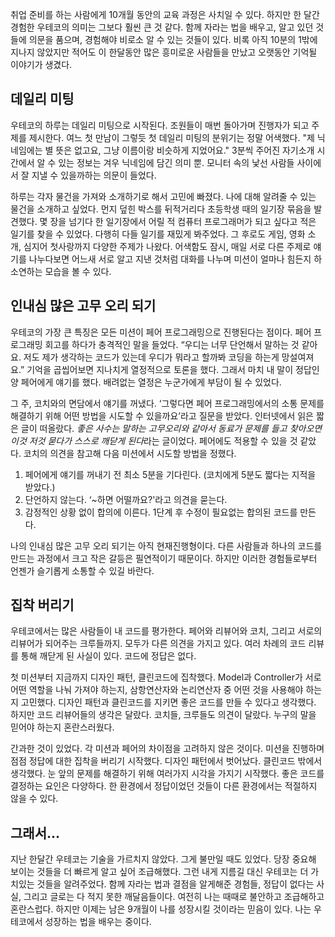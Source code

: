 취업 준비를 하는 사람에게 10개월 동안의 교육 과정은 사치일 수 있다. 하지만 한 달간 경험한 우테코의 의미는 그보다 훨씬 큰 것 같다. 함께 자라는 법을 배우고, 알고 있던 것들에 의문을 품으며, 경험해야 비로소 알 수 있는 것들이 있다. 비록 아직 10분의 1밖에 지나지 않았지만 적어도 이 한달동안 많은 흥미로운 사람들을 만났고 오랫동안 기억될 이야기가 생겼다.

## 데일리 미팅

우테코의 하루는 데일리 미팅으로 시작된다. 조원들이 매번 돌아가며 진행자가 되고 주제를 제시한다. 여느 첫 만남이 그렇듯 첫 데일리 미팅의 분위기는 정말 어색했다. "제 닉네임에는 별 뜻은 없고요, 그냥 이름이랑 비슷하게 지었어요." 3분씩 주어진 자기소개 시간에서 알 수 있는 정보는 겨우 닉네임에 담긴 의미 뿐. 모니터 속의 낯선 사람들 사이에서 잘 지낼 수 있을까하는 의문이 들었다.

하루는 각자 물건을 가져와 소개하기로 해서 고민에 빠졌다. 나에 대해 알려줄 수 있는 물건을 소개하고 싶었다. 먼지 덮힌 박스를 뒤적거리다 초등학생 때의 일기장 묶음을 발견했다. 몇 장을 넘기다 한 일기장에서 어릴 적 컴퓨터 프로그래머가 되고 싶다고 적은 일기를 찾을 수 있었다. 다행히 다들 일기를 재밌게 봐주었다. 그 후로도 게임, 영화 소개, 심지어 첫사랑까지 다양한 주제가 나왔다. 어색함도 잠시, 매일 서로 다른 주제로 얘기를 나누다보면 어느새 서로 알고 지낸 것처럼 대화를 나누며 미션이 얼마나 힘든지 하소연하는 모습을 볼 수 있다.

## 인내심 많은 고무 오리 되기

우테코의 가장 큰 특징은 모든 미션이 페어 프로그래밍으로 진행된다는 점이다. 페어 프로그래밍 회고를 하다가 충격적인 말을 들었다. “우디는 너무 단언해서 말하는 것 같아요. 저도 제가 생각하는 코드가 있는데 우디가 뭐라고 할까봐 코딩을 하는게 망설여져요.” 기억을 곱씹어보면 지나치게 열정적으로 토론을 했다. 그래서 마치 내 말이 정답인 양 페어에게 얘기를 했다. 배려없는 열정은 누군가에게 부담이 될 수 있었다.

그 주, 코치와의 면담에서 얘기를 꺼냈다. ‘그렇다면 페어 프로그래밍에서의 소통 문제를 해결하기 위해 어떤 방법을 시도할 수 있을까요’라고 질문을 받았다. 인터넷에서 읽은 짧은 글이 떠올랐다. *좋은 사수는 말하는 고무오리와 같아서 동료가 문제를 들고 찾아오면 이것 저것 묻다가 스스로 깨닫게 된다*라는 글이었다. 페어에도 적용할 수 있을 것 같았다. 코치의 의견을 참고해 다음 미션에서 시도할 방법을 정했다.

1. 페어에게 얘기를 꺼내기 전 최소 5분을 기다린다. (코치에게 5분도 짧다는 지적을 받았다.)
2. 단언하지 않는다. ‘~하면 어떨까요?'라고 의견을 묻는다.
3. 감정적인 상황 없이 합의에 이른다. 1단계 후 수정이 필요없는 합의된 코드를 만든다.

나의 인내심 많은 고무 오리 되기는 아직 현재진행형이다. 다른 사람들과 하나의 코드를 만드는 과정에서 크고 작은 갈등은 필연적이기 때문이다. 하지만 이러한 경험들로부터 언젠가 슬기롭게 소통할 수 있길 바란다.

## 집착 버리기

우테코에서는 많은 사람들이 내 코드를 평가한다. 페어와 리뷰어와 코치, 그리고 서로의 리뷰어가 되어주는 크루들까지. 모두가 다른 의견을 가지고 있다. 여러 차례의 코드 리뷰를 통해 깨닫게 된 사실이 있다. 코드에 정답은 없다.

첫 미션부터 지금까지 디자인 패턴, 클린코드에 집착했다. Model과 Controller가 서로 어떤 역할을 나눠 가져야 하는지, 삼항연산자와 논리연산자 중 어떤 것을 사용해야 하는지 고민했다. 디자인 패턴과 클린코드를 지키면 좋은 코드를 만들 수 있다고 생각했다. 하지만 코드 리뷰어들의 생각은 달랐다. 코치들, 크루들도 의견이 달랐다. 누구의 말을 믿어야 하는지 혼란스러웠다.

간과한 것이 있었다. 각 미션과 페어의 차이점을 고려하지 않은 것이다. 미션을 진행하며 점점 정답에 대한 집착을 버리기 시작했다. 디자인 패턴에서 벗어났다. 클린코드 밖에서 생각했다. 눈 앞의 문제를 해결하기 위해 여러가지 시각을 가지기 시작했다. 좋은 코드를 결정하는 요인은 다양하다. 한 환경에서 정답이었던 것들이 다른 환경에서는 적절하지 않을 수 있다.

## 그래서...

지난 한달간 우테코는 기술을 가르치지 않았다. 그게 불만일 때도 있었다. 당장 중요해 보이는 것들을 더 빠르게 알고 싶어 조급해했다. 그런 내게 지름길 대신 우테코는 더 가치있는 것들을 알려주었다. 함께 자라는 법과 결점을 알게해준 경험들, 정답이 없다는 사실, 그리고 글로는 다 적지 못한 깨달음들이다. 여전히 나는 때때로 불안하고 조급해하고 혼란스럽다. 하지만 이제는 남은 9개월이 나를 성장시킬 것이라는 믿음이 있다. 나는 우테코에서 성장하는 법을 배우는 중이다.
